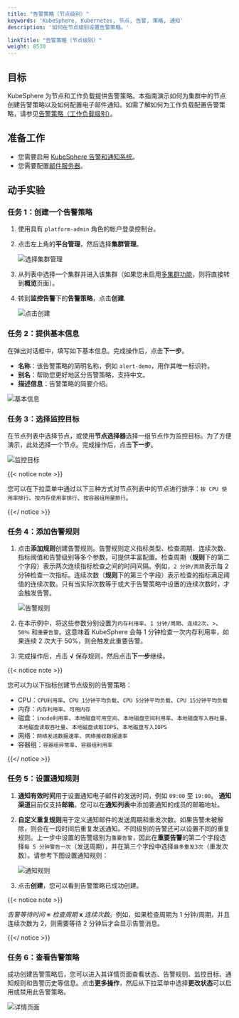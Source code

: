 ```yaml
---
title: "告警策略（节点级别）"
keywords: 'KubeSphere, Kubernetes, 节点, 告警, 策略, 通知'
description: '如何在节点级别设置告警策略。'

linkTitle: "告警策略（节点级别）"
weight: 8530
---
```


## 目标

KubeSphere 为节点和工作负载提供告警策略。本指南演示如何为集群中的节点创建告警策略以及如何配置电子邮件通知。如需了解如何为工作负载配置告警策略，请参见[告警策略（工作负载级别）](../../../project-user-guide/alerting/alerting-policy/)。

## 准备工作

- 您需要启用 [KubeSphere 告警和通知系统](../../../pluggable-components/alerting-notification/)。
- 您需要配置[邮件服务器](../../../cluster-administration/cluster-settings/mail-server/)。

## 动手实验

### 任务 1：创建一个告警策略

1. 使用具有 `platform-admin` 角色的帐户登录控制台。

2. 点击左上角的**平台管理**，然后选择**集群管理**。

    ![选择集群管理](/images/docs/zh-cn/cluster-administration/cluster-wide-alerting-and-notification/alerting-policy-node-level/alerting_policy_node_level_guide.png)

3. 从列表中选择一个集群并进入该集群（如果您未启用[多集群功能](../../../multicluster-management/)，则将直接转到**概览**页面）。

4. 转到**监控告警**下的**告警策略**，点击**创建**.

    ![点击创建](/images/docs/zh-cn/cluster-administration/cluster-wide-alerting-and-notification/alerting-policy-node-level/alerting_policy_node_level_create.png)

### 任务 2：提供基本信息

在弹出对话框中，填写如下基本信息。完成操作后，点击**下一步**。

- **名称**：该告警策略的简明名称，例如 `alert-demo`，用作其唯一标识符。
- **别名**：帮助您更好地区分告警策略，支持中文。
- **描述信息**：告警策略的简要介绍。

![基本信息](/images/docs/zh-cn/cluster-administration/cluster-wide-alerting-and-notification/alerting-policy-node-level/alerting_policy_node_level_basic_info.png)

### 任务 3：选择监控目标

在节点列表中选择节点，或使用**节点选择器**选择一组节点作为监控目标。为了方便演示，此处选择一个节点。完成操作后，点击**下一步**。

![监控目标](/images/docs/zh-cn/cluster-administration/cluster-wide-alerting-and-notification/alerting-policy-node-level/alerting_policy_node_level_monitoring_target.png)

{{< notice note >}}

您可以在下拉菜单中通过以下三种方式对节点列表中的节点进行排序：`按 CPU 使用率排行`、`按内存使用率排行`、`按容器组用量排行`。

{{</ notice >}}

### 任务 4：添加告警规则

1. 点击**添加规则**创建告警规则。告警规则定义指标类型、检查周期、连续次数、指标阈值和告警级别等多个参数，可提供丰富配置。检查周期（**规则**下的第二个字段）表示两次连续指标检查之间的时间间隔。例如，`2 分钟/周期`表示每 2 分钟检查一次指标。连续次数（**规则**下的第三个字段）表示检查的指标满足阈值的连续次数。只有当实际次数等于或大于告警策略中设置的连续次数时，才会触发告警。

    ![告警规则](/images/docs/zh-cn/cluster-administration/cluster-wide-alerting-and-notification/alerting-policy-node-level/alerting_policy_node_level_alerting_rule.png)

2. 在本示例中，将这些参数分别设置为`内存利用率`、`1 分钟/周期`、`连续2次`、`>`、`50％` 和`重要告警`。这意味着 KubeSphere 会每 1 分钟检查一次内存利用率，如果连续 2 次大于 50%，则会触发此重要告警。

3. 完成操作后，点击 **√** 保存规则，然后点击**下一步**继续。

{{< notice note >}}

您可以为以下指标创建节点级别的告警策略：

- CPU：`CPU利用率`、`CPU 1分钟平均负载`、`CPU 5分钟平均负载`、`CPU 15分钟平均负载`
- 内存：`内存利用率`、`可用内存`
- 磁盘：`inode利用率`、`本地磁盘可用空间`、`本地磁盘空间利用率`、`本地磁盘写入吞吐量`、`本地磁盘读取吞吐量`、`本地磁盘读取IOPS`、`本地磁盘写入IOPS`
- 网络：`网络发送数据速率`、`网络接收数据速率`
- 容器组：`容器组异常率`、`容器组利用率`

{{</ notice >}}

### 任务 5：设置通知规则

1. **通知有效时间**用于设置通知电子邮件的发送时间，例如 `09:00` 至 `19:00`。 **通知渠道**目前仅支持**邮箱**。您可以在**通知列表**中添加要通知的成员的邮箱地址。

2. **自定义重复规则**用于定义通知邮件的发送周期和重发次数。如果告警未被解除，则会在一段时间后重复发送通知。不同级别的告警还可以设置不同的重复规则。上一步中设置的告警级别为`重要告警`，因此在**重要告警**的第二个字段选择`每 5 分钟警告一次`（发送周期），并在第三个字段中选择`最多重发3次`（重发次数）。请参考下图设置通知规则：

    ![通知规则](/images/docs/zh-cn/cluster-administration/cluster-wide-alerting-and-notification/alerting-policy-node-level/alerting_policy_node_level_notification_rule.PNG)

3. 点击**创建**，您可以看到告警策略已成功创建。

{{< notice note >}}

*告警等待时间* **=** *检查周期* **x** *连续次数*。例如，如果检查周期为 1 分钟/周期，并且连续次数为 2，则需要等待 2 分钟后才会显示告警消息。

{{</ notice >}}

### 任务 6：查看告警策略

成功创建告警策略后，您可以进入其详情页面查看状态、告警规则、监控目标、通知规则和告警历史等信息。点击**更多操作**，然后从下拉菜单中选择**更改状态**可以启用或禁用此告警策略。

![详情页面](/images/docs/zh-cn/cluster-administration/cluster-wide-alerting-and-notification/alerting-policy-node-level/alerting-policy-node-level-detail-page.png)
